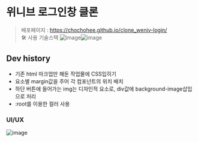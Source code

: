 # 위니브 로그인창 클론
> 배포페이지 : https://chochohee.github.io/clone_weniv-login/  
> 🛠 사용 기술스택 ![image](https://github.com/user-attachments/assets/988b3710-fff6-498c-804e-3bf3a6c3726c)![image](https://github.com/user-attachments/assets/0280ea47-02e7-481a-9f63-c8a50bd67d53)

## Dev history  
- 기존 html 마크업만 해둔 작업물에 CSS입히기
- 요소별 margin값을 주어 각 컴포넌트의 위치 배치
- 하단 버튼에 들어가는 img는 디자인적 요소로, div값에 background-image삽입으로 처리
- :root를 이용한 컬러 사용

### UI/UX  
![image](https://github.com/user-attachments/assets/24b30ac5-24f8-4fcd-b9a7-f7119c466d51)
